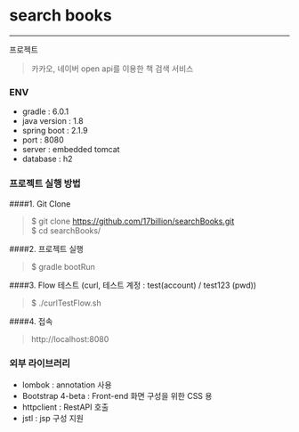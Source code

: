 # search books
---

프로젝트
> 카카오, 네이버 open api를 이용한 책 검색 서비스 
  
### ENV
- gradle : 6.0.1 <br>
- java version : 1.8 <br>
- spring boot : 2.1.9 <br>
- port : 8080 <br>
- server : embedded tomcat <br>
- database : h2
 
### 프로젝트 실행 방법
####1. Git Clone
> $ git clone https://github.com/17billion/searchBooks.git <br>
> $ cd searchBooks/

####2. 프로젝트 실행
> $ gradle bootRun

####3.  Flow 테스트 (curl, 테스트 계정 : test(account) / test123 (pwd))
> $ ./curlTestFlow.sh

####4. 접속
> http://localhost:8080

### 외부 라이브러리
- lombok : annotation 사용
- Bootstrap 4-beta : Front-end 화면 구성을 위한 CSS 용
- httpclient : RestAPI 호출
- jstl : jsp 구성 지원